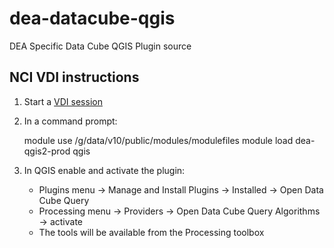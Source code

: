 # dea-datacube-qgis
DEA Specific Data Cube QGIS Plugin source


## NCI VDI instructions
 1. Start a [VDI session](https://opus.nci.org.au/display/Help/VDI+User+Guide)
 2. In a command prompt:
 
 
     module use /g/data/v10/public/modules/modulefiles
     module load dea-qgis2-prod
     qgis

 3. In QGIS enable and activate the plugin:
   	- Plugins menu -> Manage and Install Plugins -> Installed -> Open Data Cube Query
  	- Processing menu -> Providers -> Open Data Cube Query Algorithms -> activate
    - The tools will be available from the Processing toolbox



     
